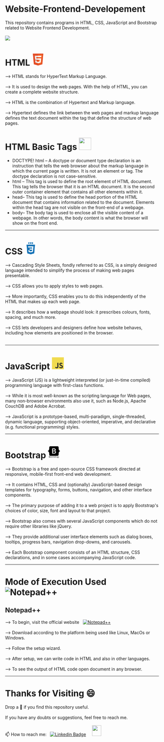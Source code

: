 # Website-Frontend-Developement
This repository contains programs in HTML, CSS, JavaScript and Bootstrap related to Website Frontend Development.
<br><br>
<img src="https://github.com/madhurimarawat/Website-Frontend-Developement/assets/105432776/9a3c2f8d-5f2f-449a-b9a0-eda23b133208">

 # HTML <img src="https://github.com/devicons/devicon/blob/master/icons/html5/html5-original.svg" title="HTML" alt="HTML" width="40" height="40">
--> HTML stands for HyperText Markup Language.<br><br>
--> It is used to design the web pages. With the help of HTML, you can create a complete website structure.<br><br>
--> HTML is the combination of Hypertext and Markup language.<br><br>
--> Hypertext defines the link between the web pages and markup language defines the text document within the tag that define the structure of web pages.<br>
#  HTML Basic Tags <img src="https://www.pngitem.com/pimgs/m/112-1127775_transparent-vector-clipart-software-transparent-code-icon-png.png" width="40" height="40">
<ul>
<li>DOCTYPE! html – A doctype or document type declaration is an instruction that tells the web browser about the markup language in which the current page is written. It is not an element or tag. The doctype declaration is not case-sensitive.</li>

<li> html – This tag is used to define the root element of HTML document. This tag tells the browser that it is an HTML document. It is the second outer container element that contains all other elements within it.</li>

<li>head– This tag is used to define the head portion of the HTML document that contains information related to the document. Elements within the head tag are not visible on the front-end of a webpage.</li>

<li> body– The body tag is used to enclose all the visible content of a webpage. In other words, the body content is what the browser will show on the front end.</li>
  </ul>
  
---

# CSS <img src="https://github.com/devicons/devicon/blob/master/icons/css3/css3-plain-wordmark.svg"  title="CSS" alt="CSS" width="40" height="40"/>&nbsp;
--> Cascading Style Sheets, fondly referred to as CSS, is a simply designed language intended to simplify the process of making web pages presentable.<br><br>
--> CSS allows you to apply styles to web pages.<br><br>
--> More importantly, CSS enables you to do this independently of the HTML that makes up each web page.<br><br>
--> It describes how a webpage should look: it prescribes colours, fonts, spacing, and much more.<br><br>
--> CSS lets developers and designers define how website behaves, including how elements are positioned in the browser.<br><br>

---
# JavaScript <img src="https://github.com/devicons/devicon/blob/master/icons/javascript/javascript-original.svg" title="JavaScript" alt="JavaScript" width="40" height="40"/>

--> JavaScript (JS) is a lightweight interpreted (or just-in-time compiled) programming language with first-class functions.<br><br> 
--> While it is most well-known as the scripting language for Web pages, many non-browser environments also use it, such as Node.js, Apache CouchDB and Adobe Acrobat.<br><br>
--> JavaScript is a prototype-based, multi-paradigm, single-threaded, dynamic language, supporting object-oriented, imperative, and declarative (e.g. functional programming) styles.<br>

---

# Bootstrap <img src="https://github.com/devicons/devicon/blob/master/icons/bootstrap/bootstrap-plain-wordmark.svg"  title="Bootstrap" alt="Bootstrap" width="40" height="40"/>

--> Bootstrap is a free and open-source CSS framework directed at responsive, mobile-first front-end web development.<br><br>
--> It contains HTML, CSS and (optionally) JavaScript-based design templates for typography, forms, buttons, navigation, and other interface components.<br><br>
--> The primary purpose of adding it to a web project is to apply Bootstrap's choices of color, size, font and layout to that project.<br><br>
--> Bootstrap also comes with several JavaScript components which do not require other libraries like jQuery.<br><br>
--> They provide additional user interface elements such as dialog boxes, tooltips, progress bars, navigation drop-downs, and carousels.<br><br>
--> Each Bootstrap component consists of an HTML structure, CSS declarations, and in some cases accompanying JavaScript code.<br> 

---
# Mode of Execution Used  <img src="https://th.bing.com/th?id=OSAAS.67CE744F3AF9AB3181DA21630627453B&w=80&h=80&o=6&dpr=2&pid=5.1" title="Notepad++" alt="Notepad++" width="40" height="40">  &nbsp;
<h2>Notepad++</h2>
 --> To begin, visit the official website &nbsp; <a href="https://notepad-plus-plus.org/downloads/"><img src="https://th.bing.com/th?id=OSAAS.67CE744F3AF9AB3181DA21630627453B&w=80&h=80&o=6&dpr=2&pid=5.1" title="Notepad++" alt="Notepad++" width="40" height="40"> </a>   <br><br>
--> Download according to the platform being used like Linux, MacOs or Windows.<br><br>
--> Follow the setup wizard.<br><br>
--> After setup, we can write code in HTML and also in other languages.<br><br>
--> To see the output of HTML code open document in any browser.<br>

---

# Thanks for Visiting 😄

Drop a 🌟 if you find this repository useful.<br><br>
If you have any doubts or suggestions, feel free to reach me.<br><br>
📫 How to reach me:  &nbsp; [![Linkedin Badge](https://img.shields.io/badge/-madhurima-blue?style=flat&logo=Linkedin&logoColor=white)](https://www.linkedin.com/in/madhurima-rawat/) &nbsp; &nbsp;
<a href ="mailto:rawatmadhurima@gmail.com"><img src="https://www.freepnglogos.com/uploads/arrow-with-e-mail-logo-png-7.png" height=35 width=30 > </a>
